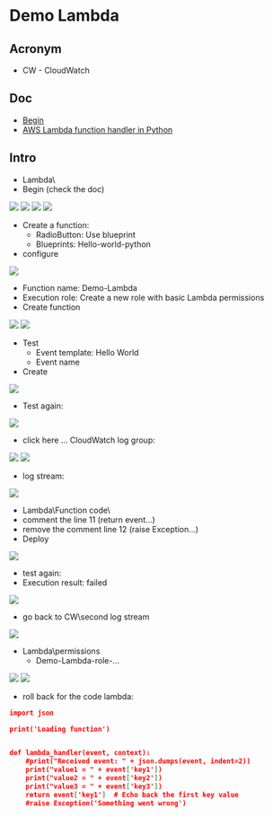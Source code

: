 # Demo Lambda

## Acronym
* CW - CloudWatch

## Doc
* [Begin](https://console.aws.amazon.com/lambda/home?region=us-east-1#/begin)
* [AWS Lambda function handler in Python](https://docs.aws.amazon.com/lambda/latest/dg/python-handler.html?icmpid=docs_lambda_help)

## Intro
* Lambda\
* Begin (check the doc)

[<img src="https://i.imgur.com/gQ0Z9Pe.png">](https://i.imgur.com/gQ0Z9Pe.png)
[<img src="https://i.imgur.com/bNPginM.png">](https://i.imgur.com/bNPginM.png)
[<img src="https://i.imgur.com/EDQJ3jp.png">](https://i.imgur.com/EDQJ3jp.png)
[<img src="https://i.imgur.com/JKCfYDH.png">](https://i.imgur.com/JKCfYDH.png)

* Create a function:
    * RadioButton: Use blueprint
    * Blueprints: Hello-world-python
* configure

[<img src="https://i.imgur.com/7VOzgJZ.png">](https://i.imgur.com/7VOzgJZ.png)

* Function name: Demo-Lambda
* Execution role: Create a new role with basic Lambda permissions
* Create function

[<img src="https://i.imgur.com/XOuiL0s.png">](https://i.imgur.com/XOuiL0s.png)
[<img src="https://i.imgur.com/lAI8aps.png">](https://i.imgur.com/lAI8aps.png)

* Test
    * Event template: Hello World
    * Event name
* Create
    
[<img src="https://i.imgur.com/jtNDIfX.png">](https://i.imgur.com/jtNDIfX.png)

* Test again:

[<img src="https://i.imgur.com/xSYKBe3.png">](https://i.imgur.com/xSYKBe3.png)

* click here ... CloudWatch log group:

[<img src="https://i.imgur.com/smzFOwl.png">](https://i.imgur.com/smzFOwl.png)
[<img src="https://i.imgur.com/purXOIc.png">](https://i.imgur.com/purXOIc.png)

* log stream:

[<img src="https://i.imgur.com/r9R6sGK.png">](https://i.imgur.com/r9R6sGK.png)

* Lambda\Function code\
* comment the line 11 (return event...)
* remove the comment line 12 (raise Exception...)
* Deploy

[<img src="https://i.imgur.com/wbjB4JI.png">](https://i.imgur.com/wbjB4JI.png)

* test again:
* Execution result: failed

[<img src="https://i.imgur.com/smwotxM.png">](https://i.imgur.com/smwotxM.png)

* go back to CW\second log stream

[<img src="https://i.imgur.com/OAZyTTv.png">](https://i.imgur.com/OAZyTTv.png)

* Lambda\permissions
    * Demo-Lambda-role-...
    
[<img src="https://i.imgur.com/C3N1UOW.png">](https://i.imgur.com/C3N1UOW.png)
[<img src="https://i.imgur.com/JLizH5V.png">](https://i.imgur.com/JLizH5V.png)

* roll back for the code lambda:
````json
import json

print('Loading function')


def lambda_handler(event, context):
    #print("Received event: " + json.dumps(event, indent=2))
    print("value1 = " + event['key1'])
    print("value2 = " + event['key2'])
    print("value3 = " + event['key3'])
    return event['key1']  # Echo back the first key value
    #raise Exception('Something went wrong')
````

